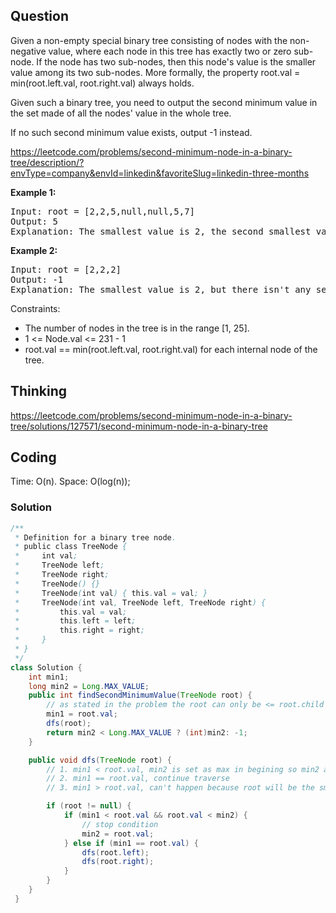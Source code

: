 ## Question
Given a non-empty special binary tree consisting of nodes with the non-negative value, where each node in this tree has exactly two or zero sub-node. If the node has two sub-nodes, then this node's value is the smaller value among its two sub-nodes. More formally, the property root.val = min(root.left.val, root.right.val) always holds.  
  
Given such a binary tree, you need to output the second minimum value in the set made of all the nodes' value in the whole tree.  
  
If no such second minimum value exists, output -1 instead.  

https://leetcode.com/problems/second-minimum-node-in-a-binary-tree/description/?envType=company&envId=linkedin&favoriteSlug=linkedin-three-months  

**Example 1:**
<pre>
Input: root = [2,2,5,null,null,5,7]
Output: 5
Explanation: The smallest value is 2, the second smallest value is 5.
</pre>

**Example 2:**
<pre>
Input: root = [2,2,2]
Output: -1
Explanation: The smallest value is 2, but there isn't any second smallest value.
</pre>

Constraints:
* The number of nodes in the tree is in the range [1, 25].
* 1 <= Node.val <= 231 - 1
* root.val == min(root.left.val, root.right.val) for each internal node of the tree.

## Thinking
https://leetcode.com/problems/second-minimum-node-in-a-binary-tree/solutions/127571/second-minimum-node-in-a-binary-tree

## Coding
Time: O(n). 
Space: O(log(n));
### Solution
```java
/**
 * Definition for a binary tree node.
 * public class TreeNode {
 *     int val;
 *     TreeNode left;
 *     TreeNode right;
 *     TreeNode() {}
 *     TreeNode(int val) { this.val = val; }
 *     TreeNode(int val, TreeNode left, TreeNode right) {
 *         this.val = val;
 *         this.left = left;
 *         this.right = right;
 *     }
 * }
 */
class Solution {
    int min1;
    long min2 = Long.MAX_VALUE;
    public int findSecondMinimumValue(TreeNode root) {
        // as stated in the problem the root can only be <= root.child
        min1 = root.val;
        dfs(root);
        return min2 < Long.MAX_VALUE ? (int)min2: -1;
    }

    public void dfs(TreeNode root) {
        // 1. min1 < root.val, min2 is set as max in begining so min2 always > min1
        // 2. min1 == root.val, continue traverse
        // 3. min1 > root.val, can't happen because root will be the smallest among all

        if (root != null) {
            if (min1 < root.val && root.val < min2) {
                // stop condition
                min2 = root.val;
            } else if (min1 == root.val) {
                dfs(root.left);
                dfs(root.right);
            }
        }  
    }
 }
```